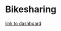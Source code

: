 # Bikesharing
[link to dashboard](https://public.tableau.com/shared/DYP39MPT3?:display_count=n&:origin=viz_share_link)

